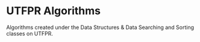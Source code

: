 # UTFPR Algorithms
Algorithms created under the Data Structures & Data Searching and Sorting classes on UTFPR.
